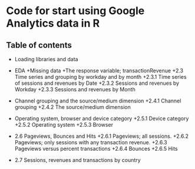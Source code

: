 # Code for start using Google Analytics data in R

## Table of contents

* Loading libraries and data

* EDA
+Missing data
+The response variable; transactionRevenue
  +2.3 Time series and grouping by workday and by month
  +2.3.1 Time series of sessions and revenues by Date
  +2.3.2 Sessions and revenues by Workday
  +2.3.3 Sessions and revenues by Month
  
* Channel grouping and the source/medium dimension
 +2.4.1 Channel grouping
 +2.4.2 The source/medium dimension
 
* Operating system, browser and device category
 +2.5.1 Device category
 +2.5.2 Operating system
 +2.5.3 Browser
 
* 2.6 Pageviews, Bounces and Hits
 +2.6.1 Pageviews; all sessions.
 +2.6.2 Pageviews; only sessions with any transaction revenue.
 +2.6.3 Pageviews versus percent transactions
 +2.6.4 Bounces
 +2.6.5 Hits
 
* 2.7 Sessions, revenues and transactions by country
